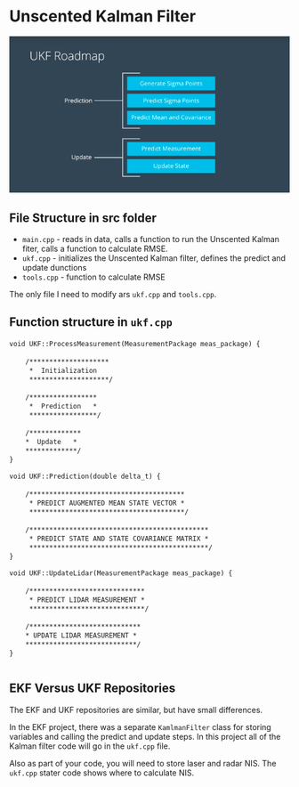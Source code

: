 [//]: # (Image References)

[image0]: ./UKF_roadmap.jpg "UKF Roadmap"
[image1]: ./warining.jpg "Failed to listen to port"


# Unscented Kalman Filter

![alt text][image0]


## File Structure in src folder

* `main.cpp` - reads in data, calls a function to run the Unscented Kalman fiter, calls a function to calculate RMSE.
* `ukf.cpp` - initializes the Unscented Kalman filter, defines the predict and update dunctions
* `tools.cpp` - function to calculate RMSE

The only file I need to modify ars `ukf.cpp` and `tools.cpp`.

## Function structure in `ukf.cpp`

```
void UKF::ProcessMeasurement(MeasurementPackage meas_package) {
	
	/********************
	 *  Initialization
	 ********************/
 
	/*****************
	 *  Prediction   *
	 *****************/
	 
	/*************
	*  Update   *
	*************/
}
```
```
void UKF::Prediction(double delta_t) {

	/***************************************
	 * PREDICT AUGMENTED MEAN STATE VECTOR *
	 ***************************************/

	/*********************************************
	 * PREDICT STATE AND STATE COVARIANCE MATRIX *
	 *********************************************/	 
}
```
```
void UKF::UpdateLidar(MeasurementPackage meas_package) {

	/*****************************
	 * PREDICT LIDAR MEASUREMENT *
	 *****************************/
	
	/****************************
	* UPDATE LIDAR MEASUREMENT *
	****************************/
}
```
```

```

## EKF Versus UKF Repositories
The EKF and UKF repositories are similar, but have small differences.

In the EKF project, there was a separate `KamlmanFilter` class for storing variables and calling the predict and update steps. In this project all of the Kalman filter code will go in the `ukf.cpp` file.

Also as part of your code, you will need to store laser and radar NIS. The `ukf.cpp` stater code shows where to calculate NIS.